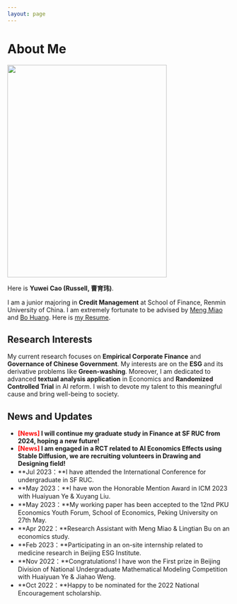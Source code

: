 ```yaml
---
layout: page
---
```


# About Me

<img src="https://Russ0024.github.io/3月23-01-曹育玮证件照.jpg" class="floatpic" width="360" height="480">

Here is **Yuwei Cao (Russell, 曹育玮)**.

I am a junior majoring in **Credit Management** at School of Finance, Renmin University of China. I am extremely fortunate to be advised by [Meng Miao](http://sf.ruc.edu.cn/info/1428/9676.htm) and [Bo Huang](http://sf.ruc.edu.cn/info/1287/8143.htm). Here is [my Resume](https://Russ0024.github.io/file/曹育玮-中国人民大学财政金融学院-信用管理.pdf).

## Research Interests

My current research focuses on **Empirical Corporate Finance** and **Governance of Chinese Government**. My interests are on the **ESG** and its derivative problems like **Green-washing**. Moreover, I am dedicated to advanced **textual analysis application** in Economics and **Randomized Controlled Trial** in AI reform. I wish to devote my talent to this meaningful cause and bring well-being to society.

## News and Updates

- **<font color='red'>[News]</font> I will continue my graduate study in Finance at SF RUC from 2024, hoping a new future!**
- **<font color='red'>[News]</font> I am engaged in a RCT related to AI Economics Effects using Stable Diffusion, we are recruiting volunteers in Drawing and Designing field!**
- **Jul 2023：**I have attended the International Conference for undergraduate in SF RUC.
- **May 2023：**I have won the Honorable Mention Award in ICM 2023 with Huaiyuan Ye & Xuyang Liu.
- **May 2023：**My working paper has been accepted to the 12nd PKU Economics Youth Forum, School of Economics, Peking University on 27th May.
- **Apr 2022：**Research Assistant with Meng Miao & Lingtian Bu on an economics study.
- **Feb 2023：**Participating in an on-site internship related to medicine research in Beijing ESG Institute.
- **Nov 2022：**Congratulations! I have won the First prize in Beijing Division of National Undergraduate Mathematical Modeling Competition with Huaiyuan Ye & Jiahao Weng.
- **Oct 2022：**Happy to be nominated for the 2022 National Encouragement scholarship.

